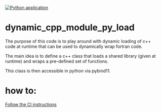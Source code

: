 [![Python application](https://github.com/TTitscher/dynamic_cpp_module_py_load/actions/workflows/python-app.yml/badge.svg)](https://github.com/TTitscher/dynamic_cpp_module_py_load/actions/workflows/python-app.yml)


# dynamic_cpp_module_py_load

The purpose of this code is to play around with dynamic loading of c++ code at runtime that can be used to dynamically wrap fortran code.

The main idea is to define a c++ class that loads a shared library (given at runtime) and wraps
a pre-defined set of functions.

This class is then accessible in python via pybind11.

# how to:

[Follow the CI instructions](.github/workflows/python-app.yml)
